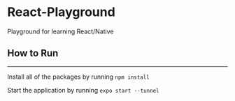 # React-Playground

Playground for learning React/Native

## How to Run

---

Install all of the packages by running `npm install`

Start the application by running `expo start --tunnel`
